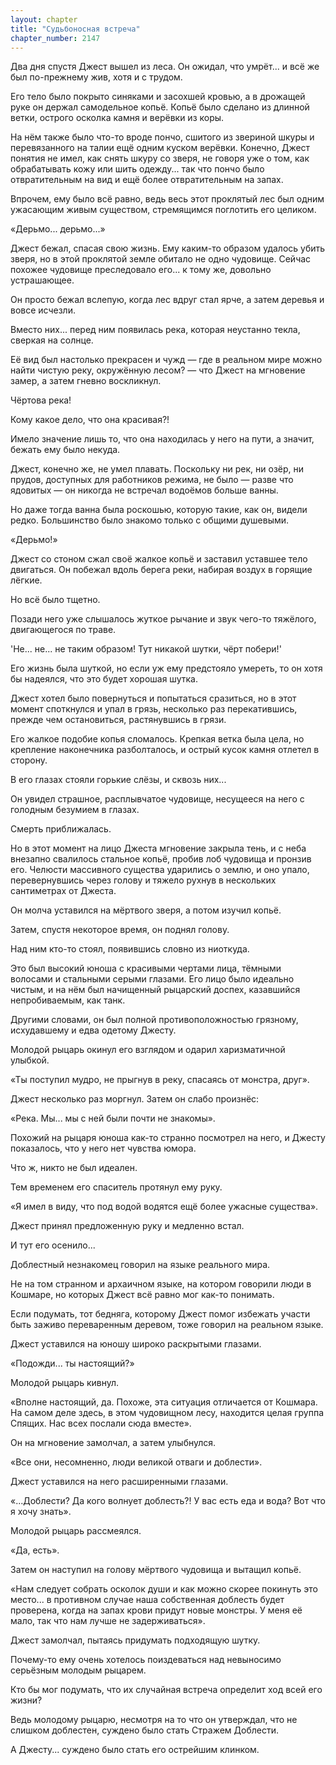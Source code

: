 ```yaml
---
layout: chapter
title: "Судьбоносная встреча"
chapter_number: 2147
---
```




Два дня спустя Джест вышел из леса. Он ожидал, что умрёт... и всё же был по-прежнему жив, хотя и с трудом.

Его тело было покрыто синяками и засохшей кровью, а в дрожащей руке он держал самодельное копьё. Копьё было сделано из длинной ветки, острого осколка камня и верёвки из коры.

На нём также было что-то вроде пончо, сшитого из звериной шкуры и перевязанного на талии ещё одним куском верёвки. Конечно, Джест понятия не имел, как снять шкуру со зверя, не говоря уже о том, как обрабатывать кожу или шить одежду... так что пончо было отвратительным на вид и ещё более отвратительным на запах.

Впрочем, ему было всё равно, ведь весь этот проклятый лес был одним ужасающим живым существом, стремящимся поглотить его целиком.

«Дерьмо... дерьмо...»

Джест бежал, спасая свою жизнь. Ему каким-то образом удалось убить зверя, но в этой проклятой земле обитало не одно чудовище. Сейчас похожее чудовище преследовало его... к тому же, довольно устрашающее.

Он просто бежал вслепую, когда лес вдруг стал ярче, а затем деревья и вовсе исчезли.

Вместо них... перед ним появилась река, которая неустанно текла, сверкая на солнце.

Её вид был настолько прекрасен и чужд — где в реальном мире можно найти чистую реку, окружённую лесом? — что Джест на мгновение замер, а затем гневно воскликнул.

Чёртова река!

Кому какое дело, что она красивая?!

Имело значение лишь то, что она находилась у него на пути, а значит, бежать ему было некуда.

Джест, конечно же, не умел плавать. Поскольку ни рек, ни озёр, ни прудов, доступных для работников режима, не было — разве что ядовитых — он никогда не встречал водоёмов больше ванны.

Но даже тогда ванна была роскошью, которую такие, как он, видели редко. Большинство было знакомо только с общими душевыми.

«Дерьмо!»

Джест со стоном сжал своё жалкое копьё и заставил уставшее тело двигаться. Он побежал вдоль берега реки, набирая воздух в горящие лёгкие.

Но всё было тщетно.

Позади него уже слышалось жуткое рычание и звук чего-то тяжёлого, двигающегося по траве.

'Не... не... не таким образом! Тут никакой шутки, чёрт побери!'

Его жизнь была шуткой, но если уж ему предстояло умереть, то он хотя бы надеялся, что это будет хорошая шутка.

Джест хотел было повернуться и попытаться сразиться, но в этот момент споткнулся и упал в грязь, несколько раз перекатившись, прежде чем остановиться, растянувшись в грязи.

Его жалкое подобие копья сломалось. Крепкая ветка была цела, но крепление наконечника разболталось, и острый кусок камня отлетел в сторону.

В его глазах стояли горькие слёзы, и сквозь них...

Он увидел страшное, расплывчатое чудовище, несущееся на него с голодным безумием в глазах.

Смерть приближалась.

Но в этот момент на лицо Джеста мгновение закрыла тень, и с неба внезапно свалилось стальное копьё, пробив лоб чудовища и пронзив его. Челюсти массивного существа ударились о землю, и оно упало, перевернувшись через голову и тяжело рухнув в нескольких сантиметрах от Джеста.

Он молча уставился на мёртвого зверя, а потом изучил копьё.

Затем, спустя некоторое время, он поднял голову.

Над ним кто-то стоял, появившись словно из ниоткуда.

Это был высокий юноша с красивыми чертами лица, тёмными волосами и стальными серыми глазами. Его лицо было идеально чистым, и на нём был начищенный рыцарский доспех, казавшийся непробиваемым, как танк.

Другими словами, он был полной противоположностью грязному, исхудавшему и едва одетому Джесту.

Молодой рыцарь окинул его взглядом и одарил харизматичной улыбкой.

«Ты поступил мудро, не прыгнув в реку, спасаясь от монстра, друг».

Джест несколько раз моргнул. Затем он слабо произнёс:

«Река. Мы... мы с ней были почти не знакомы».

Похожий на рыцаря юноша как-то странно посмотрел на него, и Джесту показалось, что у него нет чувства юмора.

Что ж, никто не был идеален.

Тем временем его спаситель протянул ему руку.

«Я имел в виду, что под водой водятся ещё более ужасные существа».

Джест принял предложенную руку и медленно встал.

И тут его осенило...

Доблестный незнакомец говорил на языке реального мира.

Не на том странном и архаичном языке, на котором говорили люди в Кошмаре, но которых Джест всё равно мог как-то понимать.

Если подумать, тот бедняга, которому Джест помог избежать участи быть заживо переваренным деревом, тоже говорил на реальном языке.

Джест уставился на юношу широко раскрытыми глазами.

«Подожди... ты настоящий?»

Молодой рыцарь кивнул.

«Вполне настоящий, да. Похоже, эта ситуация отличается от Кошмара. На самом деле здесь, в этом чудовищном лесу, находится целая группа Спящих. Нас всех послали сюда вместе».

Он на мгновение замолчал, а затем улыбнулся.

«Все они, несомненно, люди великой отваги и доблести».

Джест уставился на него расширенными глазами.

«...Доблести? Да кого волнует доблесть?! У вас есть еда и вода? Вот что я хочу знать».

Молодой рыцарь рассмеялся.

«Да, есть».

Затем он наступил на голову мёртвого чудовища и вытащил копьё.

«Нам следует собрать осколок души и как можно скорее покинуть это место... в противном случае наша собственная доблесть будет проверена, когда на запах крови придут новые монстры. У меня её мало, так что нам лучше не задерживаться».

Джест замолчал, пытаясь придумать подходящую шутку.

Почему-то ему очень хотелось поиздеваться над невыносимо серьёзным молодым рыцарем.

Кто бы мог подумать, что их случайная встреча определит ход всей его жизни?

Ведь молодому рыцарю, несмотря на то что он утверждал, что не слишком доблестен, суждено было стать Стражем Доблести.

А Джесту... суждено было стать его острейшим клинком.

